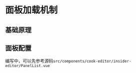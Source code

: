 # 面板加载机制


<!-- TODO：面板加载机制 -->

## 基础原理

## 面板配置

编写中，可以先参考源码`src/components/cook-editor/insider-editor/PanelList.vue`
